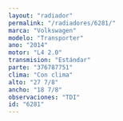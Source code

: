 ```yaml
---
layout: "radiador"
permalink: "/radiadores/6281/"
marca: "Volkswagen"
modelo: "Transporter"
ano: "2014"
motor: "L4 2.0"
transmision: "Estándar"
parte: "376787751"
clima: "Con clima"
alto: "27 7/8"
ancho: "18 7/8"
observaciones: "TDI"
id: "6281"
---
```



